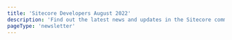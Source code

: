 ```yaml
---
title: 'Sitecore Developers August 2022'
description: 'Find out the latest news and updates in the Sitecore community.'
pageType: 'newsletter'
---
```


<NewsletterStory
      title="SUGCON ANZ 2022 RECAP"
      copy="On August 18th-19th the Sitecore community was reunited at SUGCON ANZ in Melbourne, Australia. This post written by a Sitecore noob will cover key takeaways and reflections from this Sitecore User Group Conference."
      image="https://go.sitecore.com/l/857953/2022-08-28/p367z4/857953/1661735663hlqY403R/Untitled_design.png"
      linkHref="https://cadewhitbourn.com/sitecore/sitecore-user-group-conference-sugcon-anz-2022-reflections-and-key-takeaways/"
      variant="full-width"    />
<NewsletterStory 
      title="Docker based Sitecore JSS Setup"
      copy="Nothing teaches better than experience!&nbsp;In this post, Navan shares his experience on how to set up the Sitecore JSS NextJS Docker environment with a Docker-less Sitecore JSS Setup."
      image="https://go.sitecore.com/l/857953/2022-08-28/p3663b/857953/1661734275Z5JPChhH/_GettyImages_1209420555.jpg__web_hero_banner_medium_desktop_504x476.png"
      linkText="Read now"
      linkHref="https://navansitecorenotes.blogspot.com/2022/08/docker-based-sitecore-jss-setup.html"
    />
<NewsletterStory 
      title="Getting Started with Sitecore CDP"
      copy="Unofficial Sitecore training covers everything SitecoreJSS-related. This video continues the Sitecore CDP for Employee Experience series. Learn how to send extension data to Sitecore CDP."
      image="https://go.sitecore.com/l/857953/2022-08-28/p365lx/857953/1661734246kssFR8EO/1.png"
      linkText="Watch now"
      linkHref="https://www.youtube.com/watch?v=md1f26suMAU"
    />
<NewsletterStory 
      title="An Introduction to API first"
      copy="This guide will target specifically the CDP and Personalize part of the Platform DXP to Composable DXP transition. There is not a one size that fits all approach to this migration, but a common list of steps and products available that may or may not fit the customer's specific needs."
      image="https://go.sitecore.com/l/857953/2022-04-21/ggvc2w/857953/1650590313tUyZoKqL/4.png"
      linkHref="https://andrewowen.net/blog/an-introduction-to-api-first/"
    />
<NewsletterStory 
      title="Sitecore CDP & Personalize in a composable context"
      copy="Learn how CDP and Personalize fit within Sitecore Engagement cloud and composable architecture. Ahmed shows the main components of each product and the different business scenarios addressed by each of them such as legacy systems integration, real-time customer behavior tracking, or omni-channel personalization."
      image="https://go.sitecore.com/l/857953/2022-08-28/p367z7/857953/1661735738sjzsSAEg/7.png"
      linkText="Watch now"
      linkHref="https://www.youtube.com/watch?v=auqWnjbZ_5c"
      variant="full-width"    />
<NewsletterStory 
      title="Sitecore SXA Sharing Content"
      copy="XM Cloud is Sitecore’s cloud-native, modern CMS empowering brands to create, manage, and deliver relevant content at lightning-fast speeds. In this post, you will learn a general overview of what XM Cloud offers."
      image="https://go.sitecore.com/l/857953/2022-08-28/p367y4/857953/1661735383bBfR66Yb/3.png"
      linkHref="https://www.linkedin.com/pulse/sitecore-sxa-sharing-content-ketan-garala/"
    />
<NewsletterStory 
      title="Sitecore Commerce - Coupons Dashboard Plugin"
      copy="Coupons are an important feature of any eCommerce Platform. Learn how to build a Coupons Dashboard that will give Marketing valuable information to help them make better decisions as to how, where and when to use Coupons."
      image="https://go.sitecore.com/l/857953/2022-08-28/p367yb/857953/1661735436uMJcQfid/4.png"
      linkHref="https://www.alyassolutions.com/post/sitecore-commerce-coupons-dashboard-plugin"
    />
<NewsletterStory 
      title="Building Your First Node JS CLI"
      copy="In this post, you will learn how you can run a CLI application based on Node and explore how you would create your first node CLI application. "
      image="https://go.sitecore.com/l/857953/2022-07-26/mjr5hm/857953/1658871187EaGFBnKo/Pink_Floral_Motivational_Instagram_Post.png"
      linkHref="https://dylanyoung.dev/insights/building-your-first-node-js-cli/"
    />
<NewsletterStory 
      title="Episode 6 - Standard Values Podcast"
      copy="Join Sultan for a conversation with Martin Miles, 6-times Sitecore MVP. During the conversation, they are discussing best practices for contractors to thrive in a global environment."
      image="https://go.sitecore.com/l/857953/2022-08-28/p367yj/857953/16617355365ydKE15a/Untitled_design__1_.png"
      linkHref="https://www.youtube.com/watch?v=2NNbYyqR12Y"
    />
<NewsletterStory 
      title="Component-Level Data Fetching in Sitecore JSS with Next.js"
      copy="Learn how data fetching works in vanilla Next.js, see code and an implementation of component-level data fetching, and see how Incremental Static Regeneration (ISR) fits in as well."
      image="https://go.sitecore.com/l/857953/2022-08-28/p367z1/857953/1661735576D5cjrN65/6.png"
      linkText="Watch now"
      linkHref="https://www.youtube.com/watch?v=Py1l4PPp2H0"
    />
<NewsletterStory 
      title="Meet Greece Sitecore User Group Organizer - Anastasia Plati"
      copy="In this series, we feature Sitecore User Group organizers from around the world, and ask them to share their insights, experience, and advice. Meet Anastasia Plati, Greece's Sitecore User Group organizer. Learn about her story and 6 tips for starting a user group."
      image="https://go.sitecore.com/l/857953/2022-08-28/p367yf/857953/1661735502fF32YgP7/8.png"
      linkHref="https://community.sitecore.com/community?id=community_blog&sys_id=2cc674951bdd1154b8954371b24bcb2c"
    />
